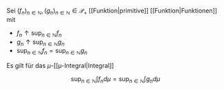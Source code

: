 Sei $(f_n)_{n \in \mathbb{N}}, (g_n)_{n \in \mathbb{N}} \in \mathcal{P}_+$ [[Funktion|primitive]] [[Funktion|Funktionen]]  mit
- $f_n \uparrow \sup_{n \in \mathbb{N}} f_n$
- $g_n \uparrow \sup_{n \in \mathbb{N}} g_n$
- $\sup_{n \in \mathbb{N}} f_n = \sup_{n \in \mathbb{N}} g_n$

Es gilt für das $\mu$-[[μ-Integral|Integral]]

$$
	\sup_{n \in \mathbb{N}} \int f_n d\mu = \sup_{n \in \mathbb{N}} \int g_n d\mu
$$